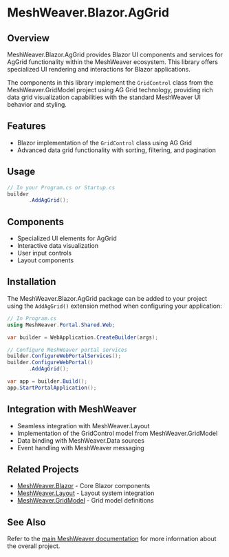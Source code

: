 # MeshWeaver.Blazor.AgGrid

## Overview
MeshWeaver.Blazor.AgGrid provides Blazor UI components and services for AgGrid functionality within the MeshWeaver ecosystem. This library offers specialized UI rendering and interactions for Blazor applications.

The components in this library implement the `GridControl` class from the MeshWeaver.GridModel project using AG Grid technology, providing rich data grid visualization capabilities with the standard MeshWeaver UI behavior and styling.

## Features
- Blazor implementation of the `GridControl` class using AG Grid
- Advanced data grid functionality with sorting, filtering, and pagination

## Usage
```csharp
// In your Program.cs or Startup.cs
builder
       .AddAgGrid();

```

## Components
- Specialized UI elements for AgGrid
- Interactive data visualization
- User input controls
- Layout components

## Installation
The MeshWeaver.Blazor.AgGrid package can be added to your project using the `AddAgGrid()` extension method when configuring your application:

```csharp
// In Program.cs
using MeshWeaver.Portal.Shared.Web;

var builder = WebApplication.CreateBuilder(args);

// Configure MeshWeaver portal services
builder.ConfigureWebPortalServices();
builder.ConfigureWebPortal()
       .AddAgGrid();

var app = builder.Build();
app.StartPortalApplication();
```

## Integration with MeshWeaver
- Seamless integration with MeshWeaver.Layout
- Implementation of the GridControl model from MeshWeaver.GridModel
- Data binding with MeshWeaver.Data sources
- Event handling with MeshWeaver messaging

## Related Projects
- [MeshWeaver.Blazor](../MeshWeaver.Blazor/README.md) - Core Blazor components
- [MeshWeaver.Layout](../MeshWeaver.Layout/README.md) - Layout system integration
- [MeshWeaver.GridModel](../MeshWeaver.GridModel/README.md) - Grid model definitions

## See Also
Refer to the [main MeshWeaver documentation](../../Readme.md) for more information about the overall project.
